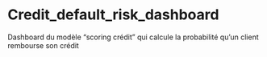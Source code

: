 # Credit_default_risk_dashboard
Dashboard du modèle “scoring crédit” qui calcule la probabilité qu’un client rembourse son crédit
